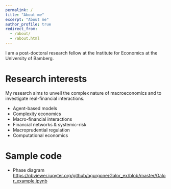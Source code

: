 ```yaml
---
permalink: /
title: "About me"
excerpt: "About me"
author_profile: true
redirect_from: 
  - /about/
  - /about.html
---
```


I am a post-doctoral research fellow at the Institute for Economics at the University of Bamberg.


Research interests
======
My research aims to unveil the complex nature of macroeconomics and to investigate real-financial interactions.

  * Agent-based models
  * Complexity economics
  * Macro-financial interactions
  * Financial networks & systemic-risk 
  * Macroprudential regulation 
  * Computational economics 
  
  
Sample code
======
  * Phase diagram
  https://nbviewer.jupyter.org/github/agurgone/Galor_ex/blob/master/Galor_example.ipynb